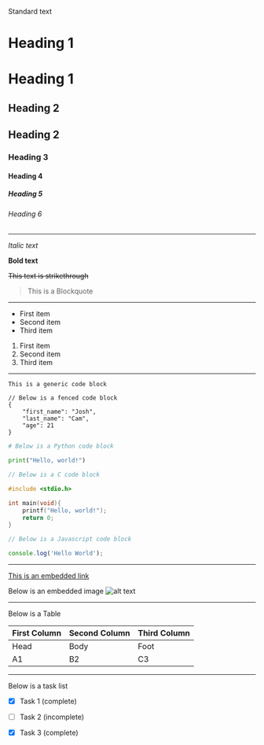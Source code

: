 <!-- Generic text -->
Standard text

<!-- Headings -->
# Heading 1
# Heading 1
## Heading 2
## Heading 2
### Heading 3
#### Heading 4
##### Heading 5
###### Heading 6

<!-- Horizontal Rule / Break Line -->
---

<!-- Italic text -->
*Italic text*

<!-- Bold text -->
**Bold text**

<!-- Strikethrough -->
~~This text is strikethrough~~

<!-- Blockquote -->
> This is a Blockquote

---

<!-- Unordered List / Bulletpoints -->
- First item
- Second item
- Third item

<!-- Ordered List -->
1. First item
2. Second item
3. Third item

---

<!-- Generic code block -->
`
This is a generic code block
`

<!-- Fenced Code Block -->
```
// Below is a fenced code block
{ 
	"first_name": "Josh",
	"last_name": "Cam",
	"age": 21
}
```

<!-- Specific code block -->
```python
# Below is a Python code block

print("Hello, world!")
```

```C
// Below is a C code block

#include <stdio.h>

int main(void){
	printf("Hello, world!");
	return 0;
}
```

```javascript
// Below is a Javascript code block

console.log('Hello World');
```

------

<!-- Embed Link -->
[This is an embedded link](https://joshecamp.medium.com/ 'Hover text')

<!-- Embed Image -->
Below is an embedded image
![alt text](image.jpg)

---

<!-- Table -->
Below is a Table

| First Column | Second Column | Third Column |
| ------------ | ------------- | ------------ |
| Head | Body | Foot |
| A1 | B2 | C3 |

---

<!-- Task List -->
Below is a task list
- [x] Task 1 (complete)
- [ ] Task 2 (incomplete)
- [x] Task 3 (complete)








